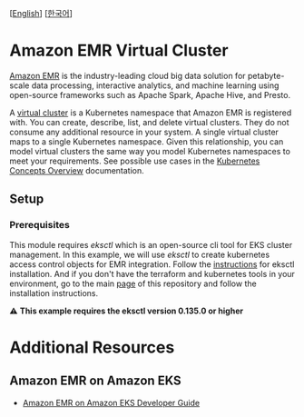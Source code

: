 [[English](README.md)] [[한국어](README.ko.md)]

# Amazon EMR Virtual Cluster
[Amazon EMR](https://aws.amazon.com/emr/) is the industry-leading cloud big data solution for petabyte-scale data processing, interactive analytics, and machine learning using open-source frameworks such as Apache Spark, Apache Hive, and Presto.

A [virtual cluster](https://docs.aws.amazon.com/emr/latest/EMR-on-EKS-DevelopmentGuide/virtual-cluster.html) is a Kubernetes namespace that Amazon EMR is registered with. You can create, describe, list, and delete virtual clusters. They do not consume any additional resource in your system. A single virtual cluster maps to a single Kubernetes namespace. Given this relationship, you can model virtual clusters the same way you model Kubernetes namespaces to meet your requirements. See possible use cases in the [Kubernetes Concepts Overview](https://kubernetes.io/docs/concepts/overview/working-with-objects/namespaces/) documentation.

## Setup
### Prerequisites
This module requires *eksctl* which is an open-source cli tool for EKS cluster management. In this example, we will use *eksctl* to create kubernetes access control objects for EMR integration. Follow the [instructions](https://github.com/weaveworks/eksctl#installation) for eksctl installation. And if you don't have the terraform and kubernetes tools in your environment, go to the main [page](https://github.com/Young-ook/terraform-aws-sagemaker) of this repository and follow the installation instructions.

:warning: **This example requires the eksctl version 0.135.0 or higher**

# Additional Resources
## Amazon EMR on Amazon EKS
- [Amazon EMR on Amazon EKS Developer Guide](https://docs.aws.amazon.com/emr/latest/EMR-on-EKS-DevelopmentGuide/emr-eks.html)
